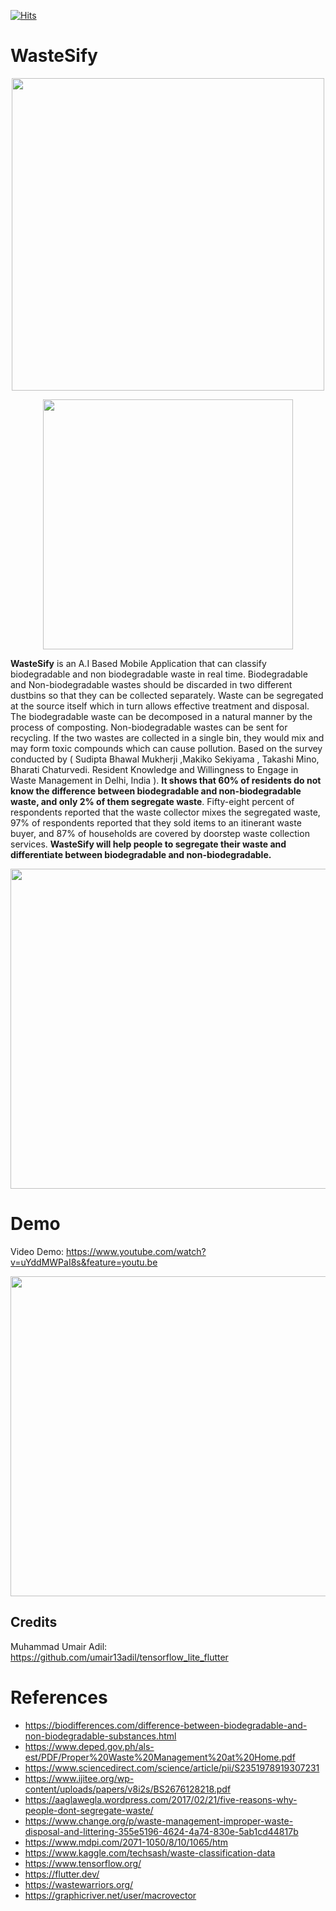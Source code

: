 [![Hits](https://hits.seeyoufarm.com/api/count/incr/badge.svg?url=https%3A%2F%2Fgithub.com%2Fgabbygab1233%2FWasteSify&count_bg=%2347801B&title_bg=%23313131&icon=swagger.svg&icon_color=%23C21A1A&title=hits&edge_flat=false)](https://hits.seeyoufarm.com)

# WasteSify  

<p align="center">
<img src="https://i.imgur.com/RWnBovg.png" width="500" height="500" />
</p>

<p align="center">
<img src="https://i.imgur.com/AivedJi.png" width="400" height="400" />
</p>





                                                               
 **WasteSify** is an A.I Based Mobile Application that can classify biodegradable and non biodegradable waste in real time. Biodegradable and Non-biodegradable wastes should be discarded in two different dustbins so that they can be collected separately. Waste can be segregated at the source itself which in turn allows effective treatment and disposal. The biodegradable waste can be decomposed in a natural manner by the process of composting. Non-biodegradable wastes can be sent for recycling. If the two wastes are collected in a single bin, they would mix and may form toxic compounds which can cause pollution. Based on the survey conducted by ( Sudipta Bhawal Mukherji ,Makiko Sekiyama , Takashi Mino, Bharati Chaturvedi. Resident Knowledge and Willingness to Engage in Waste Management in Delhi, India ). **It shows that 60% of residents do not know the difference between biodegradable and non-biodegradable waste, and only 2% of them segregate waste**. Fifty-eight percent of respondents reported that the waste collector mixes the segregated waste, 97% of respondents reported that they sold items to an itinerant waste buyer, and 87% of households are covered by doorstep waste collection services. **WasteSify will help people to segregate their waste and differentiate between biodegradable and non-biodegradable.**

<p align="center">
<img src="https://i.imgur.com/E5xvBM6.png" width="900" height="512" />
</p>

# Demo
Video Demo: https://www.youtube.com/watch?v=uYddMWPaI8s&feature=youtu.be
<p align="center">
<img src="https://i.imgur.com/CE3QwoI.png" width="900" height="512" />
</p>



## Credits
Muhammad Umair Adil: https://github.com/umair13adil/tensorflow_lite_flutter

# References
* https://biodifferences.com/difference-between-biodegradable-and-non-biodegradable-substances.html
* https://www.deped.gov.ph/als-est/PDF/Proper%20Waste%20Management%20at%20Home.pdf
* https://www.sciencedirect.com/science/article/pii/S2351978919307231
* https://www.ijitee.org/wp-content/uploads/papers/v8i2s/BS2676128218.pdf
* https://aaglawegla.wordpress.com/2017/02/21/five-reasons-why-people-dont-segregate-waste/
* https://www.change.org/p/waste-management-improper-waste-disposal-and-littering-355e5196-4624-4a74-830e-5ab1cd44817b
* https://www.mdpi.com/2071-1050/8/10/1065/htm
* https://www.kaggle.com/techsash/waste-classification-data
* https://www.tensorflow.org/
* https://flutter.dev/
* https://wastewarriors.org/
* https://graphicriver.net/user/macrovector













